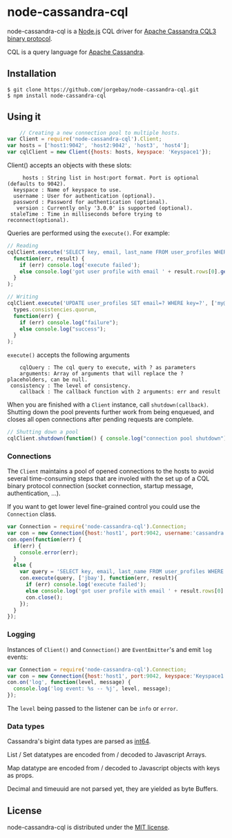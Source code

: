 # node-cassandra-cql

node-cassandra-cql is a [Node.js](http://nodejs.org) CQL driver for [Apache Cassandra CQL3 binary protocol](https://git-wip-us.apache.org/repos/asf?p=cassandra.git;a=blob_plain;f=doc/native_protocol.spec;hb=refs/heads/cassandra-1.2).

CQL is a query language for [Apache Cassandra](http://cassandra.apache.org).


## Installation

    $ git clone https://github.com/jorgebay/node-cassandra-cql.git
    $ npm install node-cassandra-cql

## Using it
```javascript
    // Creating a new connection pool to multiple hosts.
var Client = require('node-cassandra-cql').Client;
var hosts = ['host1:9042', 'host2:9042', 'host3', 'host4'];
var cqlClient = new Client({hosts: hosts, keyspace: 'Keyspace1'});
```
Client() accepts an objects with these slots:

         hosts : String list in host:port format. Port is optional (defaults to 9042).
      keyspace : Name of keyspace to use.
      username : User for authentication (optional).
      password : Password for authentication (optional).
       version : Currently only '3.0.0' is supported (optional).
     staleTime : Time in milliseconds before trying to reconnect(optional).

Queries are performed using the `execute()`. For example:
```javascript
// Reading
cqlClient.execute('SELECT key, email, last_name FROM user_profiles WHERE key=?', ['jbay'],
  function(err, result) {
    if (err) console.log('execute failed');
    else console.log('got user profile with email ' + result.rows[0].get('email'));
  }
);

// Writing
cqlClient.execute('UPDATE user_profiles SET email=? WHERE key=?', ['my@email.com', 'jbay'], 
  types.consistencies.quorum,
  function(err) {
    if (err) console.log("failure");
    else console.log("success");
  }
);
```
`execute()` accepts the following arguments

        cqlQuery : The cql query to execute, with ? as parameters
        arguments: Array of arguments that will replace the ? placeholders, can be null.
     consistency : The level of consistency.
        callback : The callback function with 2 arguments: err and result

When you are finished with a `Client` instance, call `shutdown(callback)`.
Shutting down the pool prevents further work from being enqueued, and closes all
open connections after pending requests are complete.

```javascript
// Shutting down a pool
cqlClient.shutdown(function() { console.log("connection pool shutdown"); });
```

### Connections
The `Client` maintains a pool of opened connections to the hosts to avoid several time-consuming steps that are involed with the set up of a CQL binary protocol connection (socket connection, startup message, authentication, ...).

If you want to get lower level fine-grained control you could use the `Connection` class.
```javascript
var Connection = require('node-cassandra-cql').Connection;
var con = new Connection({host:'host1', port:9042, username:'cassandra', password:'cassandra'});
con.open(function(err) {
  if(err) {
    console.error(err);
  }
  else {
    var query = 'SELECT key, email, last_name FROM user_profiles WHERE key=?';
    con.execute(query, ['jbay'], function(err, result){
      if (err) console.log('execute failed');
      else console.log('got user profile with email ' + result.rows[0].get('email'));
      con.close();
    });
  }
});
```

### Logging

Instances of `Client()` and `Connection()` are `EventEmitter`'s and emit `log` events:
```javascript
var Connection = require('node-cassandra-cql').Connection;
var con = new Connection({host:'host1', port:9042, keyspace:'Keyspace1', user:'user', pass:'password'});
con.on('log', function(level, message) {
  console.log('log event: %s -- %j', level, message);
});
```
The `level` being passed to the listener can be `info` or `error`.

### Data types

Cassandra's bigint data types are parsed as [int64](https://github.com/broofa/node-int64).

List / Set datatypes are encoded from / decoded to Javascript Arrays.

Map datatype are encoded from / decoded to Javascript objects with keys as props.

Decimal and timeuuid are not parsed yet, they are yielded as byte Buffers.


## License

node-cassandra-cql is distributed under the [MIT license](http://opensource.org/licenses/MIT).
